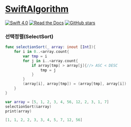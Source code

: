 # [SwiftAlgorithm](https://github.com/pikachu987/SwiftAlgorithm "SwiftAlgorithm")

[![Swift 4.0](https://img.shields.io/badge/Swift-4.0-orange.svg?style=flat)](https://developer.apple.com/swift/)
[![Read the Docs](https://img.shields.io/readthedocs/pip.svg)](https://github.com/pikachu987/SwiftAlgorithm)
[![GitHub stars](https://img.shields.io/github/stars/badges/shields.svg?style=social&label=Stars)](https://github.com/pikachu987/SwiftAlgorithm)

### 선택정렬(SelectSort)

```swift
func selectionSort(_ array: inout [Int]){
    for i in 0..<array.count{
        var tmp = i
        for j in i..<array.count{
            if array[tmp] > array[j]{//> ASC < DESC
                tmp = j
            }
        }
        (array[i], array[tmp]) = (array[tmp], array[i])
    }
}

var array = [5, 1, 2, 3, 4, 56, 12, 2, 3, 1, 7]
selectionSort(&array)
print(array)
```
```swift
[1, 1, 2, 2, 3, 3, 4, 5, 7, 12, 56]
```
